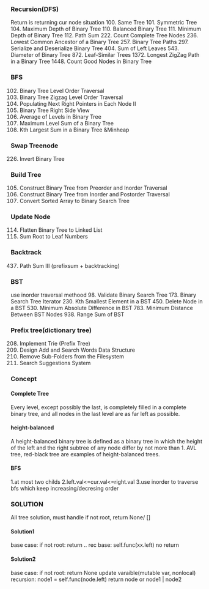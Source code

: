 ### Recursion(DFS)
Return is returning cur node situation
100. Same Tree
101. Symmetric Tree
104. Maximum Depth of Binary Tree
110. Balanced Binary Tree
111. Minimum Depth of Binary Tree
112. Path Sum
222. Count Complete Tree Nodes
236. Lowest Common Ancestor of a Binary Tree
257. Binary Tree Paths
297. Serialize and Deserialize Binary Tree
404. Sum of Left Leaves
543. Diameter of Binary Tree
872. Leaf-Similar Trees
1372. Longest ZigZag Path in a Binary Tree
1448. Count Good Nodes in Binary Tree


### BFS
102. Binary Tree Level Order Traversal
103. Binary Tree Zigzag Level Order Traversal
117. Populating Next Right Pointers in Each Node II
199. Binary Tree Right Side View
637. Average of Levels in Binary Tree
1161. Maximum Level Sum of a Binary Tree
2583. Kth Largest Sum in a Binary Tree  &Minheap


### Swap Treenode
226. Invert Binary Tree


### Build Tree
105. Construct Binary Tree from Preorder and Inorder Traversal
106. Construct Binary Tree from Inorder and Postorder Traversal
108. Convert Sorted Array to Binary Search Tree


### Update Node
114. Flatten Binary Tree to Linked List
129. Sum Root to Leaf Numbers


### Backtrack
437. Path Sum III (prefixsum + backtracking)


### BST
use inorder traversal methood
98. Validate Binary Search Tree
173. Binary Search Tree Iterator
230. Kth Smallest Element in a BST
450. Delete Node in a BST
530. Minimum Absolute Difference in BST 
783. Minimum Distance Between BST Nodes
938. Range Sum of BST


### Prefix tree(dictionary tree)
208. Implement Trie (Prefix Tree)
211. Design Add and Search Words Data Structure
1233. Remove Sub-Folders from the Filesystem
1268. Search Suggestions System


### Concept
#### Complete Tree
Every level, except possibly the last, is completely filled in a complete binary tree, and all nodes in the last level are as far left as possible.
#### height-balanced
A height-balanced binary tree is defined as a binary tree in which the height of the left and the right subtree of any node differ by not more than 1. AVL tree, red-black tree are examples of height-balanced trees. 
#### BFS
1.at most two childs 2.left.val<=cur.val<=right.val 3.use inorder to traverse bfs which keep increasing/decresing order


### SOLUTION
All tree solution, must handle if not root, return None/ []

#### Solution1
base case: if not root: return ..
rec base: self.func(xx.left)
no return

#### Solution2
base case: if not root: return None
update varaible(mutable var, nonlocal)
recursion: node1 = self.func(node.left)
return node  or node1 | node2











